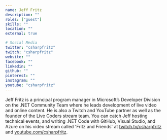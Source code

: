 ```yaml
---
name: Jeff Fritz
description: ""
roles: ["guest"]
skills: ""
location: ""
external: true

# Social Media
twitter: "csharpfritz"
twitch: "csharpfritz"
website: ""
facebook: ""
linkedin: ""
github: ""
pinterest: ""
instagram: ""
youtube: "csharpfritz"
---
```

<!-- markdownlint-disable MD041 MD033-->
Jeff Fritz is a principal program manager in Microsoft’s Developer Division on the .NET Community Team where he leads development of live video and online content.  He is also a Twitch and YouTube partner as well as the founder of the Live Coders stream team.  You can catch Jeff hosting technical events, and writing .NET Code with GitHub, Visual Studio, and Azure on his video stream called 'Fritz and Friends' at <a href="https://www.twitch.tv/csharpfritz">twitch.tv/csharpfritz</a> and <a href="https://www.youtube.com/csharpfritz">youtube.com/csharpfritz</a>.
<!--more-->
